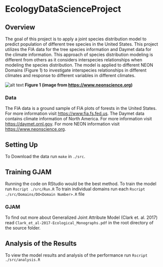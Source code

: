 # EcologyDataScienceProject

## Overview
The goal of this project is to apply a joint species distribution model to predict population of different tree species in the United States. This project utilizes the FIA data for the tree species information and Daymet data for the climate information. This approach of species distribution modeling is different from others as it considers interspecies relationships when modeling the species distribution. The model is applied to different NEON Domains (Figure 1) to investigate interspecies relationships in different climates and response to different variables in different climates.



![alt text](https://www.neonscience.org/sites/default/files/styles/fullwidth/public/image-content-images/2016_NEONBattelleDomainOverview-web.png?itok=WfKIIINK)
**Figure 1 (image from https://www.neonscience.org)**



### Data
The FIA data is a ground sample of FIA plots of forests in the United States. For more information visit https://www.fia.fs.fed.us.
The Daymet data contains climate information of North America. For more information visit https://daymet.ornl.gov.
For more NEON information visit https://www.neonscience.org.

## Setting Up
To Download the data run `make` in `./src`.

## Training GJAM
Running the code on RStudio would be the best method.
To train the model run `Rscript ./src/Run.R`
To train individual domains run each `Rscript ./src/Domains/DO<Domain Number>.R` file

### GJAM
To find out more about Generalized Joint Attribute Model (Clark et. al. 2017) read `Clark_et_al-2017-Ecological_Monographs.pdf` in the root directory of the source folder.

## Analysis of the Results
To view the model results and analysis of the performance run `Rscript ./src/analysis.R`
